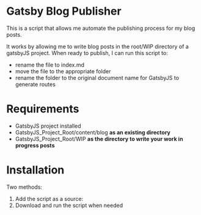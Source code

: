 # Gatsby Blog Publisher

This is a script that allows me automate the publishing process for my blog posts.

It works by allowing me to write blog posts in the root/WIP directory of a gatsbyJS project. When ready to publish, I can run this script to: 

- rename the file to index.md
- move the file to the appropriate folder
- rename the folder to the original document name for GatsbyJS to generate routes

# Requirements

- GatsbyJS project installed
- GatsbyJS_Project_Root/content/blog **as an existing directory**
- GatsbyJS_Project_Root/WIP **as the directory to write your work in progress posts**

# Installation

Two methods:
1. Add the script as a source:
2. Download and run the script when needed
